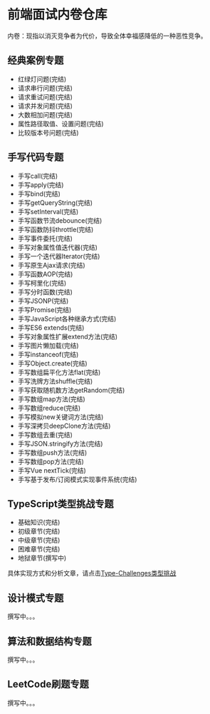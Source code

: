 # 前端面试内卷仓库

内卷：现指以消灭竞争者为代价，导致全体幸福感降低的一种恶性竞争。

## 经典案例专题
* 红绿灯问题(完结)
* 请求串行问题(完结)
* 请求重试问题(完结)
* 请求并发问题(完结)
* 大数相加问题(完结)
* 属性路径取值、设置问题(完结)
* 比较版本号问题(完结)



## 手写代码专题
* 手写call(完结)
* 手写apply(完结)
* 手写bind(完结)
* 手写getQueryString(完结)
* 手写setInterval(完结)
* 手写函数节流debounce(完结)
* 手写函数防抖throttle(完结)
* 手写事件委托(完结)
* 手写对象属性值迭代器(完结)
* 手写一个迭代器Iterator(完结)
* 手写原生Ajax请求(完结)
* 手写函数AOP(完结)
* 手写柯里化(完结)
* 手写分时函数(完结)
* 手写JSONP(完结)
* 手写Promise(完结)
* 手写JavaScript各种继承方式(完结)
* 手写ES6 extends(完结)
* 手写对象属性扩展extend方法(完结)
* 手写图片懒加载(完结)
* 手写instanceof(完结)
* 手写Object.create(完结)
* 手写数组扁平化方法flat(完结)
* 手写洗牌方法shuffle(完结)
* 手写获取随机数方法getRandom(完结)
* 手写数组map方法(完结)
* 手写数组reduce(完结)
* 手写模拟new关键词方法(完结)
* 手写深拷贝deepClone方法(完结)
* 手写数组去重(完结)
* 手写JSON.stringify方法(完结)
* 手写数组push方法(完结)
* 手写数组pop方法(完结)
* 手写Vue nextTick(完结)
* 手写基于发布/订阅模式实现事件系统(完结)

## TypeScript类型挑战专题
* 基础知识(完结)
* 初级章节(完结)
* 中级章节(完结)
* 困难章节(完结)
* 地狱章节(撰写中)

具体实现方式和分析文章，请点击[Type-Challenges类型挑战](https://wangtunan.github.io/blog/typescript/challenge.html)

## 设计模式专题
撰写中。。。

## 算法和数据结构专题
撰写中。。。

## LeetCode刷题专题
撰写中。。。
